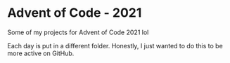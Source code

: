 # Advent of Code - 2021
Some of my projects for Advent of Code 2021 lol 

Each day is put in a different folder. Honestly, I just wanted to do this to be more active on GitHub.
